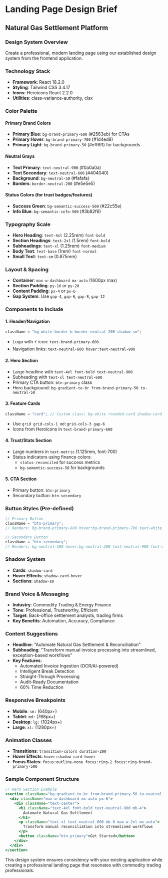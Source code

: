 # Landing Page Design Brief

## Natural Gas Settlement Platform

### Design System Overview

Create a professional, modern landing page using our established design system from the frontend application.

### Technology Stack

- **Framework**: React 18.2.0
- **Styling**: Tailwind CSS 3.4.17
- **Icons**: Heroicons React 2.2.0
- **Utilities**: class-variance-authority, clsx

### Color Palette

#### Primary Brand Colors

- **Primary Blue**: `bg-brand-primary-600` (#2563eb) for CTAs
- **Primary Hover**: `bg-brand-primary-700` (#1d4ed8)
- **Primary Light**: `bg-brand-primary-50` (#eff6ff) for backgrounds

#### Neutral Grays

- **Text Primary**: `text-neutral-900` (#0a0a0a)
- **Text Secondary**: `text-neutral-600` (#404040)
- **Background**: `bg-neutral-50` (#fafafa)
- **Borders**: `border-neutral-200` (#e5e5e5)

#### Status Colors (for trust badges/features)

- **Success Green**: `bg-semantic-success-500` (#22c55e)
- **Info Blue**: `bg-semantic-info-500` (#3b82f6)

### Typography Scale

- **Hero Heading**: `text-4xl` (2.25rem) `font-bold`
- **Section Headings**: `text-2xl` (1.5rem) `font-bold`
- **Subheadings**: `text-xl` (1.25rem) `font-medium`
- **Body Text**: `text-base` (1rem) `font-normal`
- **Small Text**: `text-sm` (0.875rem)

### Layout & Spacing

- **Container**: `max-w-dashboard mx-auto` (1600px max)
- **Section Padding**: `py-16` or `py-20`
- **Content Padding**: `px-4` or `px-6`
- **Gap System**: Use `gap-4`, `gap-6`, `gap-8`, `gap-12`

### Components to Include

#### 1. Header/Navigation

```jsx
className = "bg-white border-b border-neutral-200 shadow-sm";
```

- Logo with ⚡ icon: `text-brand-primary-600`
- Navigation links: `text-neutral-600 hover:text-neutral-900`

#### 2. Hero Section

- Large headline with `text-4xl font-bold text-neutral-900`
- Subheading with `text-xl text-neutral-600`
- Primary CTA button: `btn-primary` class
- Hero background: `bg-gradient-to-br from-brand-primary-50 to-neutral-50`

#### 3. Feature Cards

```jsx
className = "card"; // Custom class: bg-white rounded-card shadow-card border
```

- Use `grid grid-cols-1 md:grid-cols-3 gap-6`
- Icons from Heroicons in `text-brand-primary-600`

#### 4. Trust/Stats Section

- Large numbers in `text-metric` (1.125rem, font-700)
- Status indicators using finance colors:
  - `status-reconciled` for success metrics
  - `bg-semantic-success-50` for backgrounds

#### 5. CTA Section

- Primary button: `btn-primary`
- Secondary button: `btn-secondary`

### Button Styles (Pre-defined)

```jsx
// Primary Button
className = "btn-primary";
// Renders: bg-brand-primary-600 hover:bg-brand-primary-700 text-white font-medium py-2.5 px-4 rounded-button

// Secondary Button
className = "btn-secondary";
// Renders: bg-neutral-100 hover:bg-neutral-200 text-neutral-900 font-medium py-2.5 px-4 rounded-button
```

### Shadow System

- **Cards**: `shadow-card`
- **Hover Effects**: `shadow-card-hover`
- **Sections**: `shadow-sm`

### Brand Voice & Messaging

- **Industry**: Commodity Trading & Energy Finance
- **Tone**: Professional, Trustworthy, Efficient
- **Target**: Back-office settlement analysts, trading firms
- **Key Benefits**: Automation, Accuracy, Compliance

### Content Suggestions

- **Headline**: "Automate Natural Gas Settlement & Reconciliation"
- **Subheading**: "Transform manual invoice processing into streamlined, exception-based workflows"
- **Key Features**:
  - Automated Invoice Ingestion (OCR/AI-powered)
  - Intelligent Break Detection
  - Straight-Through Processing
  - Audit-Ready Documentation
  - 60% Time Reduction

### Responsive Breakpoints

- **Mobile**: `sm:` (640px+)
- **Tablet**: `md:` (768px+)
- **Desktop**: `lg:` (1024px+)
- **Large**: `xl:` (1280px+)

### Animation Classes

- **Transitions**: `transition-colors duration-200`
- **Hover Effects**: `hover:shadow-card-hover`
- **Focus States**: `focus:outline-none focus:ring-2 focus:ring-brand-primary-500`

### Sample Component Structure

```jsx
// Hero Section Example
<section className="bg-gradient-to-br from-brand-primary-50 to-neutral-50 py-20">
  <div className="max-w-dashboard mx-auto px-6">
    <div className="text-center">
      <h1 className="text-4xl font-bold text-neutral-900 mb-4">
        Automate Natural Gas Settlement
      </h1>
      <p className="text-xl text-neutral-600 mb-8 max-w-2xl mx-auto">
        Transform manual reconciliation into streamlined workflows
      </p>
      <button className="btn-primary">Get Started</button>
    </div>
  </div>
</section>
```

This design system ensures consistency with your existing application while creating a professional landing page that resonates with commodity trading professionals.
